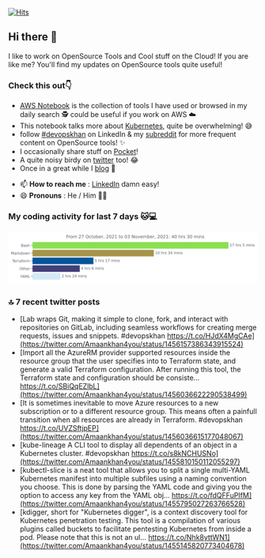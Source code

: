 [![Hits](https://hits.seeyoufarm.com/api/count/incr/badge.svg?url=https%3A%2F%2Fgithub.com%2Fakhan4u%2Fhit-counter&count_bg=%2379C83D&title_bg=%23555555&icon=&icon_color=%23E7E7E7&title=visits&edge_flat=false)](https://hits.seeyoufarm.com)

## Hi there 👋

I like to work on OpenSource Tools and Cool stuff on the Cloud! If you are like me? You'll find my updates on OpenSource tools quite useful!

### Check this out👇

* [AWS Notebook](https://histre.com/public/notebooks/dnllyanu/aws/) is the collection of tools I have used or browsed in my daily search 🕵️ could be useful if you work on AWS ☁️
* This notebook talks more about [Kubernetes](https://histre.com/public/notebooks/6uxdvo3y/kubernetes/), quite be overwhelming! 😅
* follow [#devopskhan](https://www.linkedin.com/feed/hashtag/devopskhan/) on LinkedIn & my [subreddit](https://www.reddit.com/r/devopskhan/) for more frequent content on OpenSource tools! ✨
* I occasionally share stuff on [Pocket](https://getpocket.com/@ej6g8d1dp2829A16a9Tf5d4T6bAMp3d8791rejDe86yem3bm4e14ex4fT4dluk29)!
* A quite noisy birdy on [twitter](https://twitter.com/Amaankhan4you) too! 😂
* Once in a great while I [blog](https://linuxparrot.com/) 😬


- 📫 **How to reach me** : [LinkedIn](https://www.linkedin.com/in/amaan-khan-linux-ninja) damn easy!
- 😄 **Pronouns** : He / Him 🤷‍♂️

### My coding activity for last 7 days 🐱💻

<img src="https://github.com/akhan4u/akhan4u/blob/main/images/stat.svg" alt="Amaan's Wakatime Activity!"/>

### 🔝 7 recent twitter posts
<!-- DEVDOJO:START -->
- [Lab wraps Git, making it simple to clone, fork, and interact with repositories on GitLab, including seamless workflows for creating merge requests, issues and snippets. #devopskhan https://t.co/HJdX4MgCAe](https://twitter.com/Amaankhan4you/status/1456157386343915524)
- [Import all the AzureRM provider supported resources inside the resource group that the user specifies into to Terraform state, and generate a valid Terraform configuration. After running this tool, the Terraform state and configuration should be consiste… https://t.co/SBiQqEZlbL](https://twitter.com/Amaankhan4you/status/1456036622290538499)
- [It is sometimes inevitable to move Azure resources to a new subscription or to a different resource group. This means often a painfull transition when all resources are already in Terraform. #devopskhan https://t.co/UVZSftjpEP](https://twitter.com/Amaankhan4you/status/1456036615177048067)
- [kube-lineage A CLI tool to display all dependents of an object in a Kubernetes cluster. #devopskhan https://t.co/s8kNCHUSNo](https://twitter.com/Amaankhan4you/status/1455810150112055297)
- [kubectl-slice is a neat tool that allows you to split a single multi-YAML Kubernetes manifest into multiple subfiles using a naming convention you choose. This is done by parsing the YAML code and giving you the option to access any key from the YAML obj… https://t.co/fdQFFuPIfM](https://twitter.com/Amaankhan4you/status/1455795027263766528)
- [kdigger, short for "Kubernetes digger", is a context discovery tool for Kubernetes penetration testing. This tool is a compilation of various plugins called buckets to facilitate pentesting Kubernetes from inside a pod. Please note that this is not an ul… https://t.co/Nhk8yttWN1](https://twitter.com/Amaankhan4you/status/1455145820773404678)
<!-- DEVDOJO:END -->

<!-- ![Amaan's GitHub stats](https://github-readme-stats.vercel.app/api?username=akhan4u&count_private=true&show_icons=true&hide=contribs) -->
